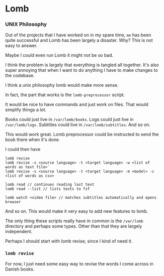 # Lomb 

### UNIX Philosophy

Out of the projects that I have worked on in my spare time, `me` has been quite successful and Lomb has been largely a disaster. Why? This is not easy to answer.

Maybe I could even run Lomb it might not be so bad.

I think the problem is largely that everything is tangled all together. It's also super annoying that when I want to do anything I have to make changes to the codebase.

I think a unix philosophy lomb would make more sense.

In fact, the part that works is the `lomb-preprocessor` script.

It would be nice to have commands and just work on files. That would simplify things a lot.

Books could just live in `/var/lomb/books`. Logs could just live in `/var/lomb/logs`. Subtitles could live in `/var/lomb/subtitles`. And so on.

This would work great. Lomb preprocessor could be instructed to send the book there when it's done.

I could then have
```
lomb revise
lomb revise -s <source language> -t <target language> -w <list of words as text file>`
lomb revise -s <source language> -t <target language> -m <model> -c <list of words as csv>

lomb read // continues reading last text
lomb read --list // lists texts to fzf

lomb watch <video file> // matches subtitles automatically and opens browser
```

And so on. This would make it very easy to add new features to lomb.

The only thing these scripts really have in common is the `/var/lomb` directory and perhaps some types. Other than that they are largely independent.

Perhaps I should start with lomb revise, since I kind of need it.

### `lomb revise`

For now, I just need some easy way to revise the words I come across in Danish books.
